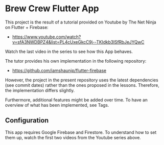 # Brew Crew Flutter App

This project is the result of a tutorial provided on Youtube by The Net Ninja on Flutter + Firebase:

* https://www.youtube.com/watch?v=sfA3NWDBPZ4&list=PL4cUxeGkcC9j--TKIdkb3ISfRbJeJYQwC

Watch the last video in the series to see how this App behaves.

The tutor provides his own implementation in the following repository:

* https://github.com/iamshaunjp/flutter-firebase

However, the project in the present repository uses the latest dependencies (see commit dates) rather than the ones proposed in the lessons.
Therefore, the implementation differs slightly.

Furthermore, additional features might be added over time.
To have an overview of what has been implemented, see Tags.

## Configuration

This app requires Google Firebase and Firestore.
To understand how to set them up, watch the first two videos from the Youtube series above.